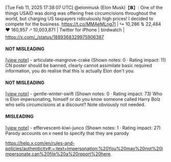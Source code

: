 [Tue Feb 11, 2025 17:38:07 UTC] @elonmusk (Elon Musk)【𝗕】: One of the things USAID was doing was offering free circumcisions throughout the world, but charging US taxpayers ridiculously high prices! I decided to compete for the business. https://t.co/MMAeMLng7I | ↳ 10,286 ⇅ 22,484 ♥ 160,957 🡕 10,003,871 | Twitter for iPhone | birdwatch | https://x.com/_/status/1889368329975906387

#### NOT MISLEADING

[[view note]](https://x.com/i/birdwatch/n/1889394657357959459) - articulate-mangrove-crake (Shown notes: 0 · Rating impact: 11)
CN poster should be banned, clearly cannot assimilate basic required information, you do realise that this is actually Elon don't you. 

#### NOT MISLEADING

[[view note]](https://x.com/i/birdwatch/n/1889391644698616266) - gentle-winter-swift (Shown notes: 0 · Rating impact: 73)
Who is Elon impersonating, himself or do you know someone called Harry Bolz who sells circumcisions at a discount? Note obviously not needed.

#### MISLEADING

[[view note]](https://x.com/i/birdwatch/n/1889390636744450385) - effervescent-kiwi-junco (Shown notes: 1 · Rating impact: 27)
Parody accounts on x need to specify that they are parody

https://help.x.com/en/rules-and-policies/authenticity#:~:text=Impersonation:%20You%20may%20not%20impersonate,can%20file%20a%20report%20here.
